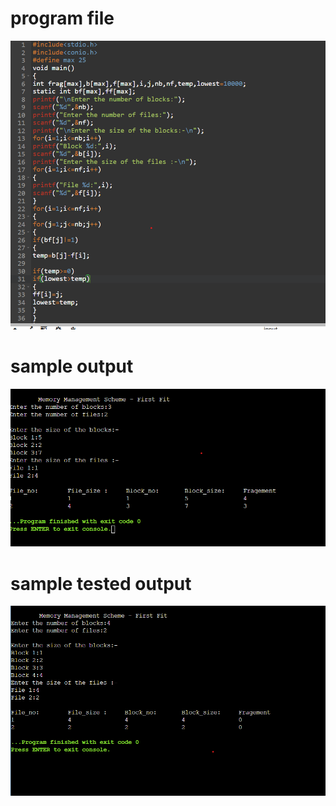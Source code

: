 # program file
![program file](bestfit_579.png)
# sample output
![sample output](IO_579.png)
# sample tested output
![tested output](TIO_579.png)
